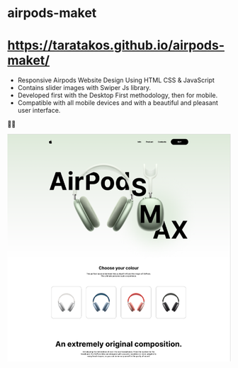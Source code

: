 # airpods-maket
# https://taratakos.github.io/airpods-maket/
<!-- # Responsive Airpods Website -->
<!-- ## [Watch it on youtube](https://www.youtube.com/watch?v=OWJ9jhH50Eo&list=PLN2KCaMlZNdCBrVcXJXEO1iaTkZIMEA7R&index=7) -->
<!-- ### Responsive Shoe Website -->

- Responsive Airpods Website Design Using HTML CSS & JavaScript
- Contains slider images with Swiper Js library.
- Developed first with the Desktop First methodology, then for mobile.
- Compatible with all mobile devices and with a beautiful and pleasant user interface.

💛💙 

![preview img](/preview.png)